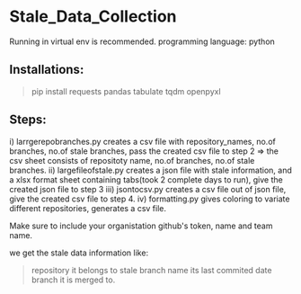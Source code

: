 # Stale_Data_Collection

Running in virtual env is recommended.
programming language: python

Installations:
--------------------------------------------------------
> pip install requests pandas tabulate tqdm openpyxl

Steps:
--------------------------------------------------------
i) larrgerepobranches.py creates a csv file with repository_names, no.of branches, no.of stale branches, pass the created csv file to step 2 
=> the csv sheet consists of repositoty name, no.of branches, no.of stale branches.
ii) largefileofstale.py creates a json file with stale information, and a xlsx format sheet containing tabs(took 2 complete days to run), give the created json file to step 3
iii) jsontocsv.py creates a csv file out of json file, give the created csv file to step 4.
iv) formatting.py gives coloring to variate different repositories, generates a csv file.

Make sure to include your organistation github's token, name and team name.

we get the stale data information like:
> repository it belongs to
> stale branch name
> its last commited date
> branch it is merged to.
